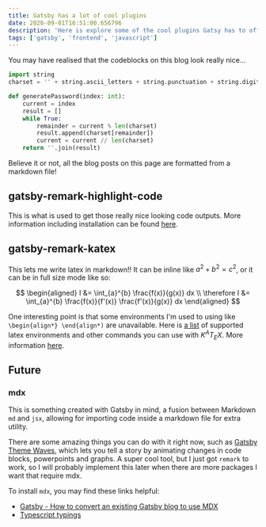 ```yaml
---
title: Gatsby has a lot of cool plugins
date: 2020-09-01T16:51:00.656796
description: 'Here is explore some of the cool plugins Gatsy has to offer, which have been used to build this blog'
tags: ['gatsby', 'frontend', 'javascript']
---
```


You may have realised that the codeblocks on this blog look really nice...

```python
import string
charset = '' + string.ascii_letters + string.punctuation + string.digits

def generatePassword(index: int):
    current = index
    result = []
    while True:
        remainder = current % len(charset)
        result.append(charset[remainder])
        current = current // len(charset)
    return ''.join(result)
```

Believe it or not, all the blog posts on this page are formatted from a markdown file!

## gatsby-remark-highlight-code

This is what is used to get those really nice looking code outputs. More information including installation can be found [here](https://www.gatsbyjs.com/plugins/gatsby-remark-highlight-code/).

## gatsby-remark-katex

This lets me write latex in markdown!! It can be inline like $a^2+b^2=c^2$, or it can be in full size mode like so:

$$
\begin{aligned}
I  &= \int_{a}^{b} \frac{f(x)}{g(x)} dx \\
\therefore I &= \int_{a}^{b} \frac{f(x)}{f'(x)} \frac{f'(x)}{g(x)} dx
\end{aligned}
$$

One interesting point is that some environments I'm used to using like `\begin{align*} \end{align*)` are unavailable. Here is [a list](https://katex.org/docs/supported.html#environments) of supported latex environments and other commands you can use with $K^AT_EX$.
More information [here](https://www.gatsbyjs.com/plugins/gatsby-remark-katex).

## Future

### mdx

This is something created with Gatsby in mind, a fusion between Markdown `md` and `jsx`, allowing for importing code inside a markdown file for extra utility.

There are some amazing things you can do with it right now, such as [Gatsby Theme Waves](https://www.gatsbyjs.com/plugins/gatsby-theme-waves/), which lets you tell a story by animating changes in code blocks, powerpoints and graphs. A super cool tool, but I just got `remark` to work, so I will probably implement this later when there are more packages I want that require mdx.

To install `mdx`, you may find these links helpful:

- [Gatsby - How to convert an existing Gatsby blog to use MDX](https://www.gatsbyjs.com/blog/2019-11-21-how-to-convert-an-existing-gatsby-blog-to-use-mdx/)
- [Typescript typings](https://mdxjs.com/advanced/typescript)
